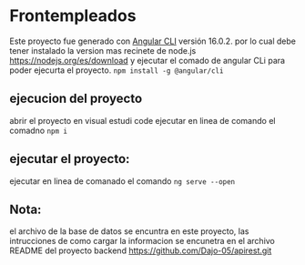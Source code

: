 
# Frontempleados

Este proyecto fue generado con [Angular CLI](https://github.com/angular/angular-cli) versión 16.0.2.
por lo cual debe tener instalado la version mas recinete de node.js  https://nodejs.org/es/download
y ejecutar el comado de  angular CLi para poder ejecurta el proyecto. `npm install -g @angular/cli`

## ejecucion del proyecto
abrir el proyecto en visual estudi code
ejecutar en linea de comando el comadno `npm i` 

## ejecutar el proyecto:
ejecutar en linea de comanado el comando `ng serve --open`

## Nota:
el archivo de la base de datos se encuntra en este proyecto, las intrucciones de como cargar la informacion se encunetra en el archivo README del proyecto backend https://github.com/Dajo-05/apirest.git 